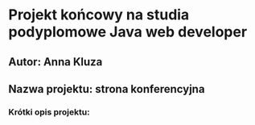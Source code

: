 # Projekt końcowy na studia podyplomowe Java web developer
## Autor: Anna Kluza

## Nazwa projektu: strona konferencyjna
### Krótki opis projektu:
